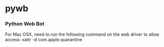 # pywb

### Python Web Bot

For Mac OSX, need to run the following command on the web driver to allow access:
xattr -d com.apple.quarantine <name-of-executable>
